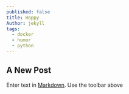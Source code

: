 ```yaml
---
published: false
title: Happy
Author: jekyll
tags:
  - docker
  - humor
  - python
---
```

## A New Post

Enter text in [Markdown](http://daringfireball.net/projects/markdown/). Use the toolbar above
